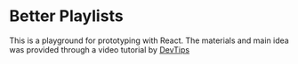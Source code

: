 # Better Playlists
This is a playground for prototyping with React. The materials and main idea was provided through a video tutorial by [DevTips](https://www.youtube.com/channel/UCyIe-61Y8C4_o-zZCtO4ETQ)
